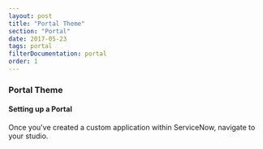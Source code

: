 ```yaml
---
layout: post
title: "Portal Theme"
section: "Portal"
date: 2017-05-23
tags: portal
filterDocumentation: portal
order: 1
---
```

### Portal Theme

#### Setting up a Portal
Once you've created a custom application within ServiceNow, navigate to your studio.